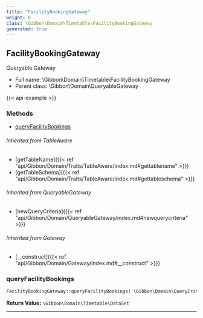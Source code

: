 ```yaml
---
title: "FacilityBookingGateway"
weight: 0
class: \Gibbon\Domain\Timetable\FacilityBookingGateway
generated: true
---
```


## FacilityBookingGateway

Queryable Gateway



* Full name: \Gibbon\Domain\Timetable\FacilityBookingGateway
* Parent class: \Gibbon\Domain\QueryableGateway

{{< api-example >}} 



### Methods

- [queryFacilityBookings](#queryfacilitybookings)




###### Inherited from TableAware
- [getTableName]({{< ref "api/Gibbon/Domain/Traits/TableAware/index.md#gettablename" >}})
- [getTableSchema]({{< ref "api/Gibbon/Domain/Traits/TableAware/index.md#gettableschema" >}})

###### Inherited from QueryableGateway
- [newQueryCriteria]({{< ref "api/Gibbon/Domain/QueryableGateway/index.md#newquerycriteria" >}})

###### Inherited from Gateway
- [__construct]({{< ref "api/Gibbon/Domain/Gateway/index.md#__construct" >}})



### queryFacilityBookings



```php
FacilityBookingGateway::queryFacilityBookings( \Gibbon\Domain\QueryCriteria $criteria, $gibbonPersonID = null ): \Gibbon\Domain\Timetable\DataSet
```






**Return Value:**
`\Gibbon\Domain\Timetable\DataSet`  



---

